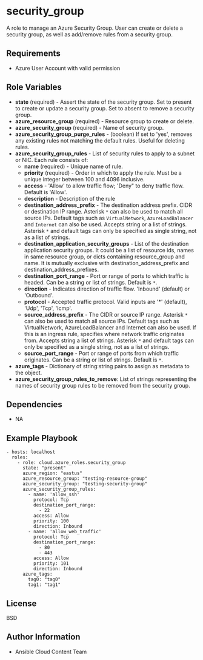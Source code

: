 security_group
==============

A role to manage an Azure Security Group. User can create or delete a security group, as well as add/remove rules from a security group.

Requirements
------------

* Azure User Account with valid permission

Role Variables
--------------

* **state** (required) - Assert the state of the security group. Set to present to create or update a security group. Set to absent to remove a security group.
* **azure_resource_group** (required) - Resource group to create or delete.
* **azure_security_group** (required) - Name of security group.
* **azure_security_group_purge_rules** - (boolean) If set to 'yes', removes any existing rules not matching the default rules. Useful for deleting rules.
* **azure_security_group_rules** - List of security rules to apply to a subnet or NIC. Each rule consists of:
  - **name** (required) - Unique name of rule.
  - **priority** (required) - Order in which to apply the rule. Must be a unique integer between 100 and 4096 inclusive.
  - **access** - 'Allow' to allow traffic flow; 'Deny" to deny traffic flow. Default is 'Allow'.
  - **description** - Description of the rule
  - **destination_address_prefix** - The destination address prefix. CIDR or destination IP range. Asterisk `*` can also be used to match all source IPs. Default tags such as `VirtualNetwork`, `AzureLoadBalancer` and `Internet` can also be used. Accepts string or a list of strings. Asterisk `*` and default tags can only be specified as single string, not as a list of strings.
  - **destination_application_security_groups** - List of the destination application security groups. It could be a list of resource ids, names in same resource group, or dicts containing resource_group and name. It is mutually exclusive with destination_address_prefix and destination_address_prefixes.
  - **destination_port_range** - Port or range of ports to which traffic is headed. Can be a string or list of strings. Default is `*`.
  - **direction** - Indicates direction of traffic flow. 'Inbound' (default) or 'Outbound'.
  - **protocol** - Accepted traffic protocol. Valid inputs are '*' (default), 'Udp', 'Tcp', 'Icmp'.
  - **source_address_prefix** - The CIDR or source IP range. Asterisk `*` can also be used to match all source IPs. Default tags such as VirtualNetwork, AzureLoadBalancer and Internet can also be used. If this is an ingress rule, specifies where network traffic originates from. Accepts string a list of strings. Asterisk `*` and default tags can only be specified as a single string, not as a list of strings.
  - **source_port_range** - Port or range of ports from which traffic originates. Can be a string or list of strings. Default is `*`.
* **azure_tags** - Dictionary of string:string pairs to assign as metadata to the object.
* **azure_security_group_rules_to_remove**: List of strings representing the names of security group rules to be removed from the security group.

Dependencies
------------

- NA

Example Playbook
----------------

    - hosts: localhost
      roles:
        - role: cloud.azure_roles.security_group
          state: "present"
          azure_region: "eastus"
          azure_resource_group: "testing-resource-group"
          azure_security_group: "testing-security-group"
          azure_security_group_rules:
            - name: 'allow_ssh'
              protocol: Tcp
              destination_port_range:
                - 22
              access: Allow
              priority: 100
              direction: Inbound
            - name: 'allow_web_traffic'
              protocol: Tcp
              destination_port_range:
                - 80
                - 443
              access: Allow
              priority: 101
              direction: Inbound
          azure_tags:
            tag0: "tag0"
            tag1: "tag1"


License
-------

BSD

Author Information
------------------

- Ansible Cloud Content Team